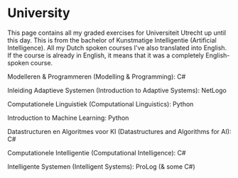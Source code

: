 # University
This page contains all my graded exercises for Universiteit Utrecht up until this day. This is from the bachelor of Kunstmatige Intelligentie (Artificial Intelligence). All my Dutch spoken courses I've also translated into English. If the course is already in English, it means that it was a completely English-spoken course.

Modelleren & Programmeren (Modelling & Programming): C#

Inleiding Adaptieve Systemen (Introduction to Adaptive Systems): NetLogo

Computationele Linguistiek (Computational Linguistics): Python

Introduction to Machine Learning: Python

Datastructuren en Algoritmes voor KI (Datastructures and Algorithms for AI): C#

Computationele Intelligentie (Computational Intelligence): C#

Intelligente Systemen (Intelligent Systems): ProLog (& some C#)
